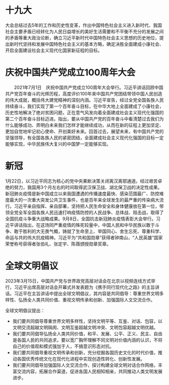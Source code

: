 # 十九大

大会总结过去5年的工作和历史性变革，作出中国特色社会主义进入新时代、我国社会主要矛盾已经转化为人民日益增长的美好生活需要和不平衡不充分的发展之间的矛盾等重大政治论断，确立习近平新时代中国特色社会主义思想的历史地位，提出新时代坚持和发展中国特色社会主义的基本方略，确定决胜全面建成小康社会、开启全面建设社会主义现代化国家新征程的目标。

# 庆祝中国共产党成立100周年大会

　　2021年7月1日　庆祝中国共产党成立100周年大会举行。习近平讲话回顾中国共产党百年奋斗的光辉历程，高度评价100年来中国共产党团结带领中国人民创造的伟大成就，概括伟大建党精神的深刻内涵。习近平宣告，经过全党全国各族人民持续奋斗，我们实现了第一个百年奋斗目标，在中华大地上全面建成了小康社会，历史性地解决了绝对贫困问题，正在意气风发向着全面建成社会主义现代化强国的第二个百年奋斗目标迈进。指出，要从中国共产党的百年奋斗中看清楚过去我们为什么能够成功、弄明白未来我们怎样才能继续成功，从而在新的征程上更加坚定、更加自觉地牢记初心使命、开创美好未来。回首过去，展望未来，有中国共产党的坚强领导，有全国各族人民的紧密团结，全面建成社会主义现代化强国的目标一定能够实现，中华民族伟大复兴的中国梦一定能够实现。

# 新冠

1月22日，以习近平同志为核心的党中央果断决策关闭离汉离鄂通道。经过艰苦卓绝的努力，我国用3个月左右的时间取得武汉保卫战、湖北保卫战的决定性成果。新冠肺炎疫情是新中国成立以来我国遭遇的传播速度最快、感染范围最广、防控难度最大的一次重大突发公共卫生事件，也是百年来全球发生的最严重的传染病大流行。习近平亲自指挥、亲自部署，坚持把人民生命安全和身体健康放在第一位，带领全党全军全国各族人民迅速打响疫情防控的人民战争、总体战、阻击战，取得了全国抗疫斗争重大战略成果。9月8日，全国抗击新冠肺炎疫情表彰大会举行。习近平讲话指出，在这场同严重疫情的殊死较量中，中国人民和中华民族以敢于斗争、敢于胜利的大无畏气概，铸就了生命至上、举国同心、舍生忘死、尊重科学、命运与共的伟大抗疫精神。习近平为“共和国勋章”获得者钟南山，“人民英雄”国家荣誉称号获得者张伯礼、张定宇、陈薇颁授勋章奖章。

# 全球文明倡议

2023年3月15日，中国共产党与世界政党高层对话会在北京以视频连线方式举行，习近平出席高层对话会开幕式并发表题为《携手同行现代化之路》的主旨讲话。习近平在主旨讲话中提出全球文明倡议，其内容是共同倡导：尊重世界文明多样性、弘扬全人类共同价值、重视文明传承和创新、加强国际人文交流合作。

全球文明倡议提出：

- 我们要共同倡导尊重世界文明多样性，坚持文明平等、互鉴、对话、包容，以文明交流超越文明隔阂、文明互鉴超越文明冲突、文明包容超越文明优越。
- 我们要共同倡导弘扬全人类共同价值，和平、发展、公平、正义、民主、自由是各国人民的共同追求，要以宽广胸怀理解不同文明对价值内涵的认识，不将自己的价值观和模式强加于人，不搞意识形态对抗。
- 我们要共同倡导重视文明传承和创新，充分挖掘各国历史文化的时代价值，推动各国优秀传统文化在现代化进程中实现创造性转化、创新性发展。
- 我们要共同倡导加强国际人文交流合作，探讨构建全球文明对话合作网络，丰富交流内容，拓展合作渠道，促进各国人民相知相亲，共同推动人类文明发展进步。
